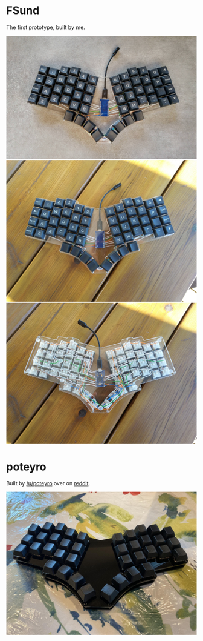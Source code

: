 # FSund
The first prototype, built by me.

<img src="https://github.com/FSund/pteron-keyboard/blob/master/builds/9QhPlVD.jpg" width="640">
<img src="https://github.com/FSund/pteron-keyboard/blob/master/builds/IMG_20200815_171339.jpg" width="640">
<img src="https://github.com/FSund/pteron-keyboard/blob/master/builds/IMG_20200815_171344.jpg" width="640">

# poteyro
Built by [/u/poteyro](https://www.reddit.com/user/poteyro) over on [reddit](https://www.reddit.com/r/MechanicalKeyboards/comments/i9eaw7/inoculated_for_safety_pteron38/).

<img src="https://github.com/FSund/pteron-keyboard/blob/master/builds/75030ba.jpg" width="640">